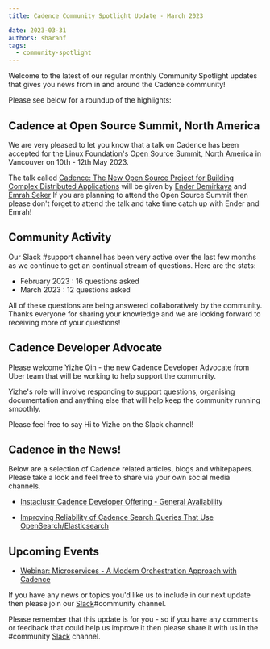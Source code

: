```yaml
---
title: Cadence Community Spotlight Update - March 2023

date: 2023-03-31
authors: sharanf
tags:
  - community-spotlight
---
```

Welcome to the latest of our regular monthly Community Spotlight updates that gives you news from in and around the Cadence community!

Please see below for a roundup of the highlights:

## Cadence at Open Source Summit, North America ##
We are very pleased to let you know that a talk on Cadence has been accepted for the Linux Foundation's [Open Source Summit, North America](https://events.linuxfoundation.org/open-source-summit-north-america/) in Vancouver on 10th - 12th May 2023.

The talk called [Cadence: The New Open Source Project for Building Complex Distributed Applications](https://ossna2023.sched.com/event/1K5B1) will be given by [Ender Demirkaya](https://www.linkedin.com/in/enderdemirkaya/) and [Emrah Seker](https://www.linkedin.com/in/emrahseker/) If you are planning to attend the Open Source Summit then please don't forget to attend the talk and take time catch up with Ender and Emrah!

## Community Activity ##
Our Slack #support channel has been very active over the last few months as we continue to get an continual stream of questions. Here are the stats:

- February 2023 : 16 questions asked
- March 2023 : 12 questions asked

All of these questions are being answered collaboratively by the community. Thanks everyone for sharing your knowledge and we are looking forward to receiving more of your questions!

<!-- truncate -->

## Cadence Developer Advocate ##
Please welcome Yizhe Qin - the new Cadence Developer Advocate from Uber team that will be working to help support the community.

Yizhe's role will involve responding to support questions, organising documentation and anything else that will help keep the community running smoothly.

Please feel free to say Hi to Yizhe on the Slack channel!

## Cadence in the News!

Below are a selection of Cadence related articles, blogs and whitepapers. Please take a look and feel free to share via your own social media channels.

- [Instaclustr Cadence Developer Offering - General Availability](https://www.instaclustr.com/blog/instaclustr-cadence-workflow-developer/)

- [Improving Reliability of Cadence Search Queries That Use OpenSearch/Elasticsearch](https://www.instaclustr.com/blog/improving-the-reliability-of-cadence-search-queries/)

## Upcoming Events

- [Webinar: Microservices - A Modern Orchestration Approach with Cadence](https://netapp.zoom.us/webinar/register/WN__5fuwxmNQuWeZ6DiI5wUqg)

If you have any news or topics you'd like us to include in our next update then please join our [Slack](http://t.uber.com/cadence-slack)#community channel.

Please remember that this update is for you - so if you have any comments or feedback that could help us improve it then please share it with us in the #community [Slack](http://t.uber.com/cadence-slack) channel.

